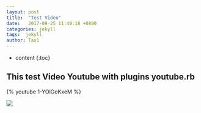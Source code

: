 ```yaml
---
layout: post
title:  "Test Video"
date:   2017-09-25 11:40:18 +0800
categories: jekyll
tags:  jekyll
author: Tax1
---
```


* content
{:toc}


## This test Video Youtube with plugins youtube.rb

{% youtube 1-YOlGoKxeM %}


![](http://www.colorhexa.com/007ded.png)
